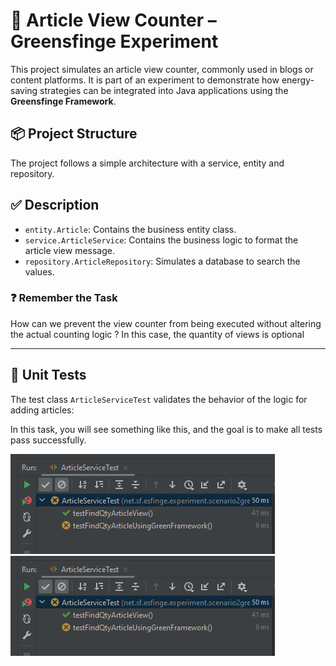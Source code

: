 
# 📰 Article View Counter – Greensfinge Experiment

This project simulates an article view counter, commonly used in blogs or content platforms. It is part of an experiment to demonstrate how energy-saving strategies can be integrated into Java applications using the **Greensfinge Framework**.

## 📦 Project Structure

The project follows a simple architecture with a service, entity and repository.

## ✅ Description

- `entity.Article`: Contains the business entity class.
- `service.ArticleService`: Contains the business logic to format the article view message.
- `repository.ArticleRepository`: Simulates a database to search the values.

### ❓ Remember the Task
How can we prevent the view counter from being executed without altering the actual counting logic ? In this case, the quantity of views is optional

---

## 🧪 Unit Tests

The test class `ArticleServiceTest` validates the behavior of the logic for adding articles:

In this task, you will see something like this, and the goal is to make all tests pass successfully.

![img.png](img.png)![img.png](img.png)